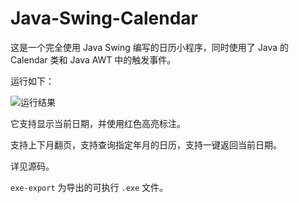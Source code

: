 # Java-Swing-Calendar
这是一个完全使用 Java Swing 编写的日历小程序，同时使用了 Java 的 Calendar 类和 Java AWT 中的触发事件。

运行如下：

![运行结果](https://gitee.com/CoderGeshu/pic-go-images/raw/master/img/运行结果.JPG)

它支持显示当前日期，并使用红色高亮标注。

支持上下月翻页，支持查询指定年月的日历，支持一键返回当前日期。

详见源码。

`exe-export` 为导出的可执行 `.exe` 文件。